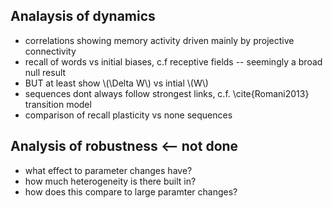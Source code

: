 ## Analaysis of dynamics

* correlations showing memory activity driven mainly by projective connectivity
* recall of words vs initial biases, c.f receptive fields -- seemingly a broad null result
 * BUT at least show \\(\Delta W\\) vs intial \\(W\\) 
* sequences dont always follow strongest links, c.f. \cite{Romani2013} transition model
* comparison of recall plasticity vs none sequences


## Analysis of robustness <-- not done

* what effect to parameter changes have?
 * how much heterogeneity is there built in?
 * how does this compare to large paramter changes?